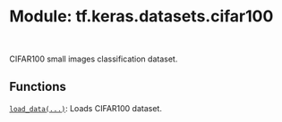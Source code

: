 <div itemscope itemtype="http://developers.google.com/ReferenceObject">
<meta itemprop="name" content="tf.keras.datasets.cifar100" />
<meta itemprop="path" content="Stable" />
</div>

# Module: tf.keras.datasets.cifar100


<table class="tfo-notebook-buttons tfo-api" align="left">
</table>



CIFAR100 small images classification dataset.



## Functions

[`load_data(...)`](../../../tf/keras/datasets/cifar100/load_data.md): Loads CIFAR100 dataset.

